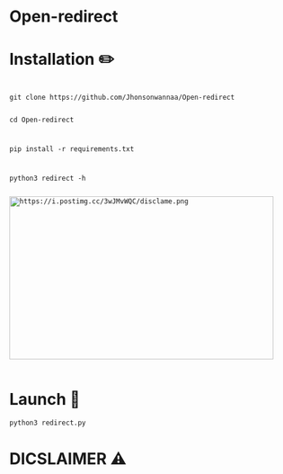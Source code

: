 # Open-redirect

# Installation ✏️

<code>
git clone https://github.com/Jhonsonwannaa/Open-redirect
  
cd Open-redirect

pip install -r requirements.txt

python3 redirect -h

<img src="" alt="https://i.postimg.cc/3wJMvWQC/disclame.png" width="470" height="290">


</code>

# Launch 🚀

<code>python3 redirect.py</code>

# DICSLAIMER ⚠️
